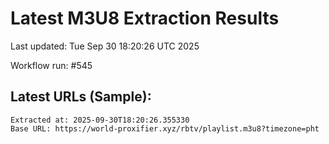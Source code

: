 # Latest M3U8 Extraction Results

Last updated: Tue Sep 30 18:20:26 UTC 2025

Workflow run: #545

## Latest URLs (Sample):
```
Extracted at: 2025-09-30T18:20:26.355330
Base URL: https://world-proxifier.xyz/rbtv/playlist.m3u8?timezone=pht

```
